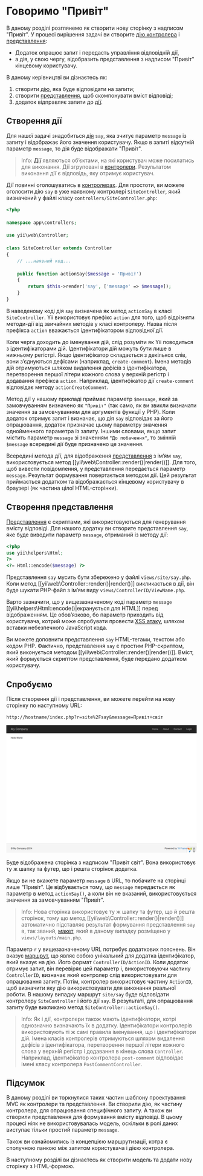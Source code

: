 Говоримо "Привіт"
=================

В даному розділі розглянемо як створити нову сторінку з надписом "Привіт".
У процесі вирішення задачі ви створите [дію контролера](structure-controllers.md#creating-actions) і
[представлення](structure-views.md):

* Додаток опрацює запит і передасть управління відповідній дії,
* а дія, у свою чергу, відобразить представлення з надписом "Привіт" кінцевому користувачу.

В даному керівництві ви дізнаєтесь як:

1. створити [дію](structure-controllers.md#creating-actions), яка буде відповідати на запити;
2. створити [представлення](structure-views.md), щоб скомпонувати вміст відповіді;
3. додаток відправляє запити до [дії](structure-controllers.md#creating-actions).


Створення дії <span id="creating-action"></span>
-------------

Для нашої задачі знадобиться [дія](structure-controllers.md#creating-actions) `say`, яка зчитує
параметр `message` із запиту і відображає його значення користувачу. Якщо в запиті
відсутній параметр `message`, то дія буде відображати "Привіт".

> Info: [Дії](structure-controllers.md#creating-actions) являються об’єктами, на які користувач може посилатись для
  виконання. Дії згруповані в [контролери](structure-controllers.md). Результатом виконання
  дії є відповідь, яку отримує користувач.

Дії повинні оголошуватись в [контролерах](structure-controllers.md). Для простоти, ви можете
оголосити дію `say` в уже наявному контролері `SiteController`, який визначений
у файлі класу `controllers/SiteController.php`:

```php
<?php

namespace app\controllers;

use yii\web\Controller;

class SiteController extends Controller
{
    // ...наявний код...

    public function actionSay($message = 'Привіт')
    {
        return $this->render('say', ['message' => $message]);
    }
}
```

В наведеному коді дія `say` визначена як метод `actionSay` в класі `SiteController`.
Yii використовує префікс `action` для того, щоб відрізняти методи-дії від звичайних методів у класі контролеру.
Назва після префікса `action` вважається ідентифікатором відповідної дії.

Коли черга доходить до іменування дій, слід розуміти як Yii поводиться з ідентифікаторами дій. Ідентифікатори дій можуть
бути лише в нижньому регістрі. Якщо ідентифікатор складається з декількох слів, вони з’єднуються дефісами
(наприклад, `create-comment`). Імена методів дій отримуються шляхом видалення дефісів з ідентифікатора,
перетворення першої літери кожного слова у верхній регістр і додавання префікса `action`. Наприклад,
ідентифікатор дії `create-comment` відповідає методу `actionCreateComment`.

Метод дії у нашому прикладі приймає параметр `$message`, який за замовчуванням визначено як `"Привіт"` (так само,
як ви звикли визначати значення за замовчуванням для аргументів функції у PHP). Коли додаток
отримує запит і визначає, що дія `say` відповідає за його опрацювання, додаток призначає
цьому параметру значення однойменного параметра із запиту. Іншими словами, якщо запит містить
параметр `message` зі значенням `"До побачення"`, то змінній `$message` всередині дії буде призначено це значення.

Всередині метода дії, для відображення [представлення](structure-views.md) з ім’ям `say`, використовується метод
[[yii\web\Controller::render()|render()]]. Для того, щоб вивести повідомлення,
у представлення передається параметр `message`. Результат формування повертається методом дії. Цей результат приймається
додатком та відображається кінцевому користувачу в браузері (як частина цілої HTML-сторінки).


Створення представлення <span id="creating-view"></span>
-----------------------

[Представлення](structure-views.md) є скриптами, які використовуються для генерування вмісту відповіді.
Для нашого додатку ви створите представлення `say`, яке буде виводити параметр `message`, отриманий із методу дії:

```php
<?php
use yii\helpers\Html;
?>
<?= Html::encode($message) ?>
```

Представлення `say` мусить бути збережено у файлі `views/site/say.php`. Коли метод [[yii\web\Controller::render()|render()]]
викликається в дії, він буде шукати PHP-файл з ім’ям виду `views/ControllerID/ViewName.php`.

Варто зазначити, що у вищезазначеному коді параметр `message` [[yii\helpers\Html::encode()|екранується для HTML]]
перед відображенням. Це обов’язково, бо параметр приходить від користувача, котрий може спробувати провести
[XSS атаку](http://uk.wikipedia.org/wiki/%D0%9C%D1%96%D0%B6%D1%81%D0%B0%D0%B9%D1%82%D0%BE%D0%B2%D0%B8%D0%B9_%D1%81%D0%BA%D1%80%D0%B8%D0%BF%D1%82%D1%96%D0%BD%D0%B3),
шляхом вставки небезпечного JavaScript кода.

Ви можете доповнити представлення `say` HTML-тегами, текстом або кодом PHP.
Фактично, представлення `say` є простим PHP-скриптом, який виконується методом [[yii\web\Controller::render()|render()]].
Вміст, який формується скриптом представлення, буде передано додатком користувачу.


Спробуємо <span id="trying-it-out"></span>
---------

Після створення дії і представлення, ви можете перейти на нову сторінку по наступному URL:

```
http://hostname/index.php?r=site%2Fsay&message=Привіт+світ
```

![Привіт, світ](images/start-hello-world.png)

Буде відображена сторінка з надписом "Привіт світ". Вона використовує ту ж шапку та футер, що і решта сторінок додатка.

Якщо ви не вкажете параметр `message` в URL, то побачите на сторінці лише "Привіт". Це відбувається тому, що `message` передається як параметр в метод `actionSay()`, а коли він не вказаний,
використовується значення за замовчуванням "Привіт".

> Info: Нова сторінка використовує ту ж шапку та футер, що й решта сторінок, тому що метод [[yii\web\Controller::render()|render()]]
автоматично підставляє результат формування представлення `say` в, так званий, [макет](structure-views.md#layouts), який в даному
випадку розміщено у `views/layouts/main.php`.

Параметр `r` у вищезазначеному URL потребує додаткових пояснень. Він вказує [маршрут](runtime-routing.md), що являє собою унікальний для додатка ідентифікатор,
який вказує на дію. Його формат `ControllerID/ActionID`. Коли додаток отримує запит,
він перевіряє цей параметр і, використовуючи частину `ControllerID`, визначає який контролер
слід використовувати для опрацювання запиту. Потім, контролер використовує частину `ActionID`,
щоб визначити яку дію використовувати для виконання реальної роботи. В нашому випадку маршрут `site/say`
буде відповідати контролеру `SiteController` і його дії `say`. В результаті,
для опрацювання запиту буде викликано метод `SiteController::actionSay()`.

> Info: Як і дії, контролери також мають ідентифікатори, котрі однозначно визначають їх в додатку.
Ідентифікатори контролерів використовують ті ж самі правила іменування, що і ідентифікатори дій. Імена класів контролерів
отримуються шляхом видалення дефісів з ідентифікатора, перетворення першої літери кожного слова у верхній регістр
і додавання в кінець слова `Controller`. Наприклад, ідентифікатор контролера `post-comment` відповідає
імені класу контролера `PostCommentController`.


Підсумок <span id="summary"></span>
--------

В даному розділі ви торкнулися таких частин шаблону проектування MVC як контролери та представлення.
Ви створили дію, як частину контролера, для опрацювання специфічного запиту. А також ви створили представлення
для формування вмісту відповіді. В цьому процесі ніяк не використовувалась модель, оскільки в ролі даних виступає тільки простий параметр `message`.

Також ви ознайомились із концепцією маршрутизації, котра є сполучною ланкою між запитом користувача і дією контролера.

В наступному розділі ви дізнаєтесь як створити модель та додати нову сторінку з HTML-формою.
